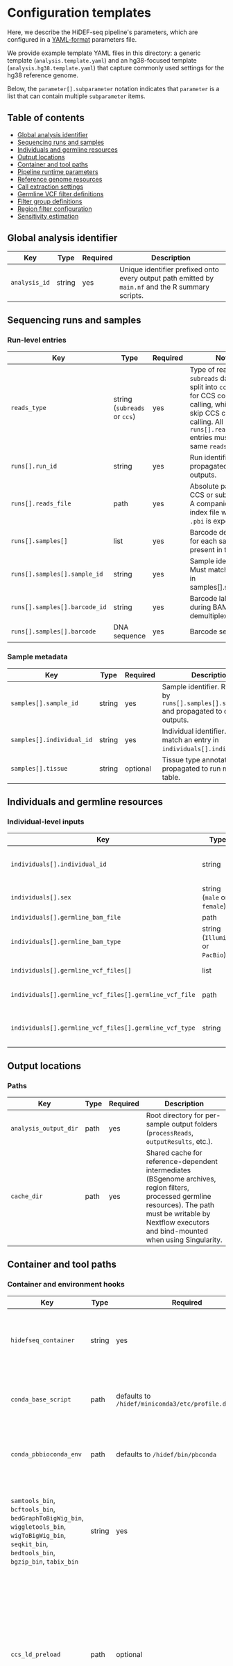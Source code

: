 # Configuration templates

Here, we describe the HiDEF-seq pipeline's parameters, which are configured in a [YAML-format](https://en.wikipedia.org/wiki/YAML) parameters file.

We provide example template YAML files in this directory: a generic template (`analysis.template.yaml`) and an hg38-focused template (`analysis.hg38.template.yaml`) that capture commonly used settings for the hg38 reference genome.

Below, the `parameter[].subparameter` notation indicates that `parameter` is a list that can contain multiple `subparameter` items.

## Table of contents
- [Global analysis identifier](#global-analysis-identifier)
- [Sequencing runs and samples](#sequencing-runs-and-samples)
- [Individuals and germline resources](#individuals-and-germline-resources)
- [Output locations](#output-locations)
- [Container and tool paths](#container-and-tool-paths)
- [Pipeline runtime parameters](#pipeline-runtime-parameters)
- [Reference genome resources](#reference-genome-resources)
- [Call extraction settings](#call-extraction-settings)
- [Germline VCF filter definitions](#germline-vcf-filter-definitions)
- [Filter group definitions](#filter-group-definitions)
- [Region filter configuration](#region-filter-configuration)
- [Sensitivity estimation](#sensitivity-estimation)

## Global analysis identifier

| Key | Type | Required | Description |
| --- | --- | --- | --- |
| `analysis_id` | string | yes | Unique identifier prefixed onto every output path emitted by `main.nf` and the R summary scripts. |

## Sequencing runs and samples

### Run-level entries
| Key | Type | Required | Notes |
| --- | --- | --- | --- |
| `reads_type` | string (`subreads` or `ccs`) | yes | Type of reads: `subreads` data are split into `ccs_chunks` for CCS consensus calling, while `ccs` data skip CCS consensus calling. All `runs[].reads_file` entries must have the same `reads_type`. |
| `runs[].run_id` | string | yes | Run identifier propagated to data outputs. |
| `runs[].reads_file` | path | yes | Absolute path to the CCS or subread BAM. A companion BAM index file with suffix `.pbi` is expected. |
| `runs[].samples[]` | list | yes | Barcode definitions for each sample present in the run. |
| `runs[].samples[].sample_id` | string | yes | Sample identifier. Must match an entry in samples[].sample_id`. |
| `runs[].samples[].barcode_id` | string | yes | Barcode label used during BAM demultiplexing. |
| `runs[].samples[].barcode` | DNA sequence | yes | Barcode sequence. |

### Sample metadata
| Key | Type | Required | Description |
| --- | --- | --- | --- |
| `samples[].sample_id` | string | yes | Sample identifier. Referenced by `runs[].samples[].sample_id`  and propagated to data outputs. |
| `samples[].individual_id` | string | yes | Individual identifier. Must match an entry in `individuals[].individual_id`. |
| `samples[].tissue` | string | optional | Tissue type annotation propagated to run metadata table. |

## Individuals and germline resources

### Individual-level inputs
| Key | Type | Required | Description |
| --- | --- | --- | --- |
| `individuals[].individual_id` | string | yes | Individual identifier (i.e., identifier of the person/animal). Referenced by`samples[].individual_id` and propagated to data outputs. |
| `individuals[].sex` | string (`male` or `female`) | yes | Sex of the individual. Not currently used in analysis. |
| `individuals[].germline_bam_file` | path | yes | Germline sequencing aligned BAM. |
| `individuals[].germline_bam_type` | string (`Illumina` or `PacBio`) | yes | Type of germline sequencing. Affects coverage analysis in the `processGermlineBAMs` process. |
| `individuals[].germline_vcf_files[]` | list | optional | Germline VCF variant files for each individual. |
| `individuals[].germline_vcf_files[].germline_vcf_file` | path | yes (if list present) | Bgzipped VCF file. Must have a matching index. |
| `individuals[].germline_vcf_files[].germline_vcf_type` | string | yes (if list present) | Name of tool used to call the germline VCF file's variants. Must match an entry in  `germline_vcf_types[].germline_vcf_type`. |

## Output locations

### Paths
| Key | Type | Required | Description |
| --- | --- | --- | --- |
| `analysis_output_dir` | path | yes | Root directory for per-sample output folders (`processReads`, `outputResults`, etc.). |
| `cache_dir` | path | yes | Shared cache for reference-dependent intermediates (BSgenome archives, region filters, processed germline resources). The path must be writable by Nextflow executors and bind-mounted when using Singularity. |

## Container and tool paths

### Container and environment hooks
| Key | Type | Required | Description |
| --- | --- | --- | --- |
| `hidefseq_container` | string | yes | Docker image reference (`docker://…`) or Singularity `.sif` path loaded for all processes. |
| `conda_base_script` | path | defaults to `/hidef/miniconda3/etc/profile.d/conda.sh` | Script sourced prior to activating bundled conda environments. |
| `conda_pbbioconda_env` | path | defaults to `/hidef/bin/pbconda` | Conda environment housing PacBio command-line tools. |
| `samtools_bin`, `bcftools_bin`, `bedGraphToBigWig_bin`, `wiggletools_bin`, `wigToBigWig_bin`, `seqkit_bin`, `bedtools_bin`, `bgzip_bin`, `tabix_bin` | string | yes | Command names or absolute paths invoked inside the container. Override when supplying custom installations. |
| `ccs_ld_preload` | path | optional | Shared library path exported via `LD_PRELOAD` before invoking the PacBio `ccs` binary, mitigating thread-affinity issues described in <a href="https://github.com/microsoft/onnxruntime/issues/10736" target="_blank" rel="noopener noreferrer">onnxruntime issue #10736</a>. Leave blank to disable. |

## Pipeline runtime parameters

### Nextflow chunking and retries
| Key | Type | Required | Description |
| --- | --- | --- | --- |
| `ccs_chunks` | integer | required when `reads_type: subreads` | Number of segments passed to the PacBio `ccs` binary (`ccsChunk` process). Each chunk emits partial HiFi reads that are merged downstream. |
| `lima_min_score` | integer | optional | Minimum Lima barcode score enforced by `limaDemux`. |
| `analysis_chunks` | integer | yes | Number of BAM chunks emitted per sample for the `splitBAMs` ➝ `filterCalls` stages. Higher values increase parallelism. |
| `mem_extractCallsChunk`, `time_extractCallsChunk`, `maxRetries_extractCallsChunk` | string/integer | optional | Baseline memory, wall-clock limit, and retry count for `extractCallsChunk`. Retries progressively increase requested resources as coded in `main.nf`. |
| `mem_filterCallsChunk`, `time_filterCallsChunk`, `maxRetries_filterCallsChunk` | string/integer | optional | Analogous overrides for `filterCallsChunk`. |
| `mem_calculateBurdensChromgroupFiltergroup`, `time_calculateBurdensChromgroupFiltergroup`, `maxRetries_calculateBurdensChromgroupFiltergroup` | string/integer | optional | Resource configuration for the burden summarisation steps. |
| `remove_intermediate_files` | boolean | optional | When true, enables the `removeIntermediateFiles` workflow segment to delete intermediate per-sample directories once outputs are finalised. |

## Reference genome resources

### Required files
| Key | Type | Required | Description |
| --- | --- | --- | --- |
| `genome_fasta` | path | yes | Reference FASTA used by pbmm2 alignment and R-based summaries. |
| `genome_fai` | path | yes | FASTA index produced by `samtools faidx`. |
| `genome_mmi` | path | yes | pbmm2 minimap2 index produced by `pbmm2 index`. |
| `BSgenome.BSgenome_name` | string | yes | BSgenome package name (for example `BSgenome.Hsapiens.UCSC.hg38`) loaded by the R scripts. |
| `BSgenome.BSgenome_file` | path | optional | Tarball containing a custom BSgenome build. When supplied, `installBSgenome.R` installs it into `cache_dir`. |
| `sex_chromosomes` | comma-separated string | yes | Chromosome identifiers treated as sex chromosomes and excluded from sensitivity borrowing. |
| `mitochondrial_chromosome` | string | yes | Identifier for mitochondrial DNA. |

### Chromosome grouping
| Key | Type | Required | Description |
| --- | --- | --- | --- |
| `chromgroups[]` | list | yes | Declares groups of chromosomes processed together. |
| `chromgroups[].chromgroup` | string | yes | Group name used when naming output subdirectories and burden summaries. |
| `chromgroups[].chroms` | comma-separated string | yes | Chromosome identifiers included in the group. |

## Call extraction settings

### Overlap and call type structure
| Key | Type | Required | Description |
| --- | --- | --- | --- |
| `min_strand_overlap` | float (0–1) | yes | Minimum fraction of forward/reverse read overlap required prior to extracting calls. |
| `call_types[]` | list | yes | Defines each call class processed downstream. |
| `call_types[].call_type` | string | yes | Logical label for the call class (for example `SBS`, `insertion`, or custom MDB tags). |
| `call_types[].call_class` | string (`SBS`, `indel`, `MDB`) | yes | Directs R scripts toward the correct processing branch. |
| `call_types[].analyzein_chromgroups` | string | yes | Either `all` or a comma-separated subset of `chromgroups[].chromgroup` values indicating where the call type is analysed. |
| `call_types[].SBSindel_call_types[]` | list | yes | Call subtypes evaluated for the parent call type. |
| `call_types[].SBSindel_call_types[].SBSindel_call_type` | string | yes | Subclass label (for example `mutation`, `mismatch-ss`, `mismatch-ds`, `mismatch-os`, `match`). |
| `call_types[].SBSindel_call_types[].filtergroup` | string | yes | References a `filtergroups[].filtergroup` that governs molecule-level filters for the subtype. |

### MDB-specific options
| Key | Type | Required | Description |
| --- | --- | --- | --- |
| `call_types[].MDB_bamtag` | string | required for MDB entries | BAM auxiliary tag storing MDB scores. |
| `call_types[].MDB_min_score` | numeric | required for MDB entries | Minimum strand score enforced during extraction. |
| `call_types[].MDB_sensitivity` | float | optional | Sensitivity applied when correcting burdens for MDB call types. |
| `call_types[].MDB_base_opposite_strand` | string or `null` | optional | When set, requires the specified base on the opposite strand for MDB evaluation; `null` disables the constraint. |

## Germline VCF filter definitions

### Threshold fields
| Key | Type | Description |
| --- | --- | --- |
| `germline_vcf_types[]` | list | Settings for filters that determine which germline variants from each germline VCF type are used for germline variant filtering. |
| `germline_vcf_types[].germline_vcf_type` | string | Name of tool used to call the germline VCF's variants.  Referenced by`individuals[].germline_vcf_files[].germline_vcf_type`. |
| `germline_vcf_types[].SBS_FILTERS[]` | list of strings | List of VCF `FILTER` column values, at least one of which must be present in order to include an SBS variant. Important: surround each entry with quotes. |
| `germline_vcf_types[]`.`SBS_min_Depth`, `SBS_min_VAF`, `SBS_min_GQ`, `SBS_min_QUAL` | numeric | Minimum total read depth (for all alleles at the site), allele fraction of the variant, genotype quality of the variant, and VCF QUAL column value of the variant in order to include an SBS variant. |
| `germline_vcf_types[]`.`indel_FILTERS[]` | list of strings | List of VCF `FILTER` column values, at least one of which must be present in order to include an indel variant. Important: surround each entry with quotes. |
| `germline_vcf_types[]`.`indel_min_Depth`, `indel_min_VAF`, `indel_min_GQ`, `indel_min_QUAL` | numeric | Minimum thresholds in order to include an indel variant. |
| `germline_vcf_types[]`.`indel_inspad`, `indel_delpad` | string or `NA` | Specification of padding to add around germline insertion (`indel_inspad`) and deletion (`indel_delpad`) variants for filtering HiDEF-seq calls. Specified as `m<multiplier>b<offset>` (for example `m2b15`). `m` multiplies the insertion or deletion length, `b` adds a fixed base count, and the pipeline adds flanking bases on both sides of each variant's span where each flank size is the larger of these two numbers. Use `NA` to disable padding for the respective event type. |

## Filter group definitions

### Molecule-level filters
| Key | Description |
| --- | --- |
| `filtergroup` | Name referenced by `call_types[].SBSindel_call_types[].filtergroup`. |
| `min_rq_eachstrand`, `min_rq_avgstrands` | Minimum read-quality (`rq`) thresholds applied per strand and to the average across both strands. The `avgstrands` checks compute the mean of the two strand values before comparison. |
| `min_ec_eachstrand`, `min_ec_avgstrands` | Minimum polymerase pass counts (`ec`) per strand and averaged across strands. |
| `min_mapq_eachstrand`, `min_mapq_avgstrands` | Minimum mapping quality thresholds per strand and averaged across strands. |
| `max_num_SBScalls_eachstrand`, `max_num_SBScalls_stranddiff` | Maximum SBS call counts per strand and allowable imbalance between strands. |
| `max_num_SBSmutations` | Maximum SBS mutations per molecule prior to filtering. |
| `max_num_indelcalls_eachstrand`, `max_num_indelcalls_stranddiff`, `max_num_indelmutations` | Analogous indel controls for call counts and mutations. |
| `max_num_softclipbases_eachstrand`, `max_num_softclipbases_avgstrands` | Soft-clip thresholds per strand and averaged across strands. |
| `max_num_SBScalls_postVCF_eachstrand`, `max_num_SBSmutations_postVCF` | Post-germline SBS limits enforced after VCF filtering. |
| `max_num_indelcalls_postVCF_eachstrand`, `max_num_indelmutations_postVCF` | Post-germline indel limits. |
| `min_qual`, `min_qual_method` | Minimum HiFi `qual` score threshold and aggregation method. `min_qual_method` accepts `mean`, `all`, or `any`, matching the helper function in `filterCalls.R` that respectively tests mean scores, requires all positions above threshold, or allows any position above threshold for multi-base events. |
| `read_trim_bp` | Number of bases trimmed from each read end before evaluating filters. |
| `ccsindel_inspad`, `ccsindel_delpad` | Padding strings using the same `m<multiplier>b<offset>` syntax described above, applied when intersecting indels with CCS subreads to derive coverage statistics. Set the value to `NA` to disable padding entirely; otherwise specify the multiplier/offset pair (for example `m1b10`). |
| `min_BAMTotalReads`, `max_BAMVariantReads`, `max_BAMVAF` | Depth-based thresholds computed from germline BAM pileups. |
| `min_frac_subreads_cvg`, `min_num_subreads_match`, `min_frac_subreads_match` | Subread coverage thresholds derived from `sa`, `sm`, and `sx` tags. |
| `min_subreads_cvgmatch_method` | Aggregation method (`mean`, `all`, or `any`) applied when summarising subread coverage metrics across multi-base events. |
| `max_finalcalls_eachstrand` | Maximum allowed final calls per strand; molecules exceeding the cap are discarded. |

`avgstrands` suffixes indicate that the pipeline calculates the metric independently for the plus and minus strand of each molecule and then compares the arithmetic mean `(plus + minus) / 2` against the configured threshold. Padding string options for CCS coverage reuse the `m<multiplier>b<offset>` convention explained in the germline VCF filter table above.

## Region filter configuration

### Read filters (`region_filters[].read_filters[]`)
| Key | Description |
| --- | --- |
| `region_filter_file` | bigWig track providing per-base scores. |
| `binsize` | Integer bin size used when rescaling the bigWig to genomic intervals. |
| `threshold` | Comparison encoded as `<operator><value>` using `lt` (<), `lte` (≤), `gt` (>), or `gte` (≥); for example `gte0.1`. |
| `padding` | Number of bases expanded around filtered intervals. |
| `read_threshold` | Optional per-read comparison using the same operator syntax as `threshold`. |
| `applyto_chromgroups` | `all` or a comma-separated list of chromgroups receiving the filter. |
| `applyto_filtergroups` | `all` or a comma-separated list of filter groups inheriting the filter. |
| `is_germline_filter` | Boolean indicating whether the filter targets germline contexts. Germline filters are excluded from sensitivity calculations. |

### Genome filters (`region_filters[].genome_filters[]`)
| Key | Description |
| --- | --- |
| `region_filter_file` | bigWig describing genome regions to mask during burden calculations. |
| `binsize`, `threshold`, `padding` | Same semantics as the read filters. |
| `applyto_chromgroups`, `applyto_filtergroups`, `is_germline_filter` | Behave as in the read filter configuration (without a `read_threshold`). |

## Sensitivity estimation

### Sensitivity parameters
| Key | Type | Description |
| --- | --- | --- |
| `sensitivity_parameters.use_chromgroup` | string | Chromgroup whose sensitivity estimates seed other groups. Leave blank to skip sensitivity correction (burdens default to 1.0). |
| `sensitivity_parameters.sensitivity_vcf` | path | External population reference germline VCF used to identify high-confidence heterozygous or homozygous variants for sensitivity analysis. |
| `sensitivity_parameters.genotype` | string (`heterozygous` or `homozygous`) | Determines which genotype states are tallied when measuring detection sensitivity. |
| `sensitivity_parameters.SBS_min_Depth_quantile`, `SBS_min_VAF`, `SBS_max_VAF`, `SBS_min_GQ_quantile`, `SBS_min_QUAL_quantile`, `SBS_min_variant_detections` | numeric | Thresholds applied to SBS variants; quantile parameters evaluate empirical distributions, whereas absolute thresholds apply directly. |
| `sensitivity_parameters.indel_min_Depth_quantile`, `indel_min_VAF`, `indel_max_VAF`, `indel_min_GQ_quantile`, `indel_min_QUAL_quantile`, `indel_min_variant_detections` | numeric | Analogous thresholds for indel sensitivity selection. |
| `sensitivity_parameters.default_sensitivity` | numeric | Optional fallback sensitivity applied when no qualifying variants are detected. |

MDB-specific sensitivity overrides can also be provided per call type through `call_types[].MDB_sensitivity`.
